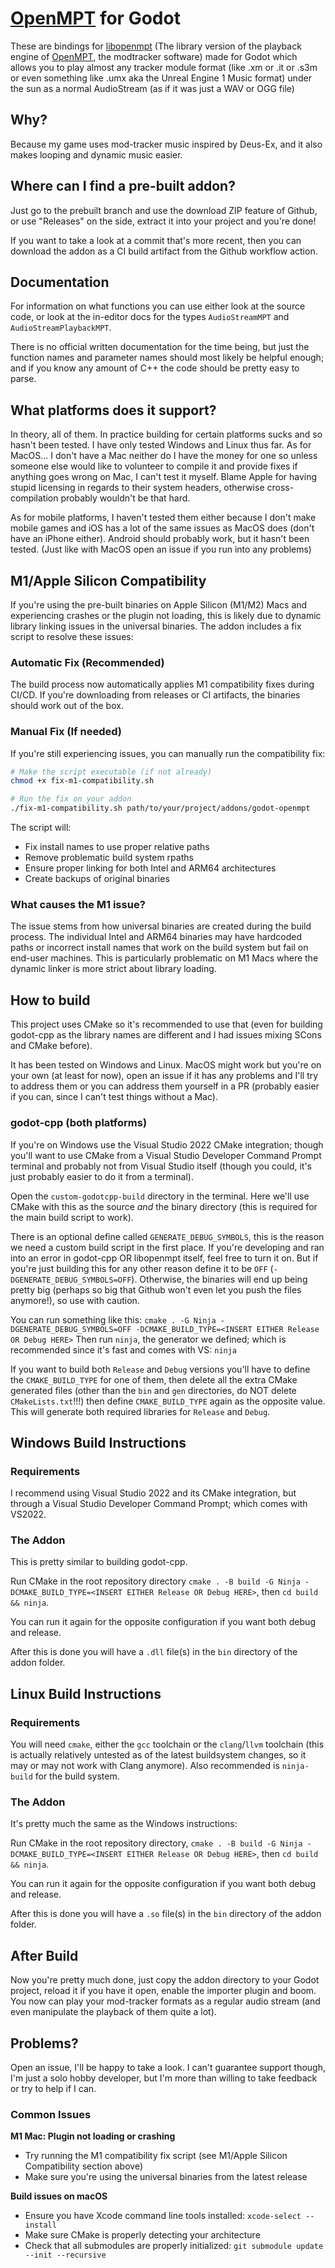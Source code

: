 # [OpenMPT](https://openmpt.org) for Godot

These are bindings for [libopenmpt](https://github.com/OpenMPT/openmpt/tree/master/libopenmpt) (The library version of the playback engine of [OpenMPT](https://openmpt.org), the modtracker software) made for Godot which allows you to play almost any tracker module format (like .xm or .it or .s3m or even something like .umx aka the Unreal Engine 1 Music format) under the sun as a normal AudioStream (as if it was just a WAV or OGG file)

## Why?

Because my game uses mod-tracker music inspired by Deus-Ex, and it also makes looping and dynamic music easier.

## Where can I find a pre-built addon?

Just go to the prebuilt branch and use the download ZIP feature of Github, or use "Releases" on the side, extract it into your project and you're done!

If you want to take a look at a commit that's more recent, then you can download the addon as a CI build artifact from the Github workflow action.

## Documentation

For information on what functions you can use either look at the source code, or look at the in-editor docs for the types `AudioStreamMPT` and `AudioStreamPlaybackMPT`.

There is no official written documentation for the time being, but just the function names and parameter names should most likely be helpful enough; and if you know any amount of C++ the code should be pretty easy to parse.

## What platforms does it support?

In theory, all of them. In practice building for certain platforms sucks and so hasn't been tested. I have only tested Windows and Linux thus far. As for MacOS... I don't have a Mac neither do I have the money for one so unless someone else would like to volunteer to compile it and provide fixes if anything goes wrong on Mac, I can't test it myself. Blame Apple for having stupid licensing in regards to their system headers, otherwise cross-compilation probably wouldn't be that hard.

As for mobile platforms, I haven't tested them either because I don't make mobile games and iOS has a lot of the same issues as MacOS does (don't have an iPhone either). Android should probably work, but it hasn't been tested. (Just like with MacOS open an issue if you run into any problems)

## M1/Apple Silicon Compatibility

If you're using the pre-built binaries on Apple Silicon (M1/M2) Macs and experiencing crashes or the plugin not loading, this is likely due to dynamic library linking issues in the universal binaries. The addon includes a fix script to resolve these issues:

### Automatic Fix (Recommended)

The build process now automatically applies M1 compatibility fixes during CI/CD. If you're downloading from releases or CI artifacts, the binaries should work out of the box.

### Manual Fix (If needed)

If you're still experiencing issues, you can manually run the compatibility fix:

```bash
# Make the script executable (if not already)
chmod +x fix-m1-compatibility.sh

# Run the fix on your addon
./fix-m1-compatibility.sh path/to/your/project/addons/godot-openmpt
```

The script will:
- Fix install names to use proper relative paths
- Remove problematic build system rpaths
- Ensure proper linking for both Intel and ARM64 architectures
- Create backups of original binaries

### What causes the M1 issue?

The issue stems from how universal binaries are created during the build process. The individual Intel and ARM64 binaries may have hardcoded paths or incorrect install names that work on the build system but fail on end-user machines. This is particularly problematic on M1 Macs where the dynamic linker is more strict about library loading.

## How to build

This project uses CMake so it's recommended to use that (even for building godot-cpp as the library names are different and I had issues mixing SCons and CMake before).

It has been tested on Windows and Linux. MacOS might work but you're on your own (at least for now), open an issue if it has any problems and I'll try to address them or you can address them yourself in a PR (probably easier if you can, since I can't test things without a Mac).

### godot-cpp (both platforms)

If you're on Windows use the Visual Studio 2022 CMake integration; though you'll want to use CMake from a Visual Studio Developer Command Prompt terminal and probably not from Visual Studio itself (though you could, it's just probably easier to do it from a terminal).

Open the `custom-godotcpp-build` directory in the terminal. Here we'll use CMake with this as the source *and* the binary directory (this is required for the main build script to work).

There is an optional define called `GENERATE_DEBUG_SYMBOLS`, this is the reason we need a custom build script in the first place.
If you're developing and ran into an error in godot-cpp OR libopenmpt itself, feel free to turn it on. But if you're just building this for any other reason define it to be `OFF` (`-DGENERATE_DEBUG_SYMBOLS=OFF`).
Otherwise, the binaries will end up being pretty big (perhaps so big that Github won't even let you push the files anymore!), so use with caution.

You can run something like this: ``cmake . -G Ninja -DGENERATE_DEBUG_SYMBOLS=OFF -DCMAKE_BUILD_TYPE=<INSERT EITHER Release OR Debug HERE>``
Then run `ninja`, the generator we defined; which is recommended since it's fast and comes with VS:
``ninja``

If you want to build both `Release` and `Debug` versions you'll have to define the `CMAKE_BUILD_TYPE` for one of them, then delete all the extra CMake generated files (other than the `bin` and `gen` directories, do NOT delete `CMakeLists.txt`!!!)
then define `CMAKE_BUILD_TYPE` again as the opposite value. This will generate both required libraries for `Release` and `Debug`.

## Windows Build Instructions

### Requirements

I recommend using Visual Studio 2022 and its CMake integration, but through a Visual Studio Developer Command Prompt; which comes with VS2022.

### The Addon

This is pretty similar to building godot-cpp.

Run CMake in the root repository directory `cmake . -B build -G Ninja -DCMAKE_BUILD_TYPE=<INSERT EITHER Release OR Debug HERE>`,
then `cd build && ninja`.

You can run it again for the opposite configuration if you want both debug and release.

After this is done you will have a `.dll` file(s) in the `bin` directory of the addon folder.

## Linux Build Instructions

### Requirements

You will need `cmake`, either the `gcc` toolchain or the `clang`/`llvm` toolchain (this is actually relatively untested as of the latest buildsystem changes, so it may or may not work with Clang anymore).
Also recommended is `ninja-build` for the build system.

### The Addon

It's pretty much the same as the Windows instructions:

Run CMake in the root repository directory, `cmake . -B build -G Ninja -DCMAKE_BUILD_TYPE=<INSERT EITHER Release OR Debug HERE>`,
then `cd build && ninja`.

You can run it again for the opposite configuration if you want both debug and release.

After this is done you will have a `.so` file(s) in the `bin` directory of the addon folder.

## After Build

Now you're pretty much done, just copy the addon directory to your Godot project, reload it if you have it open, enable the importer plugin and boom.
You now can play your mod-tracker formats as a regular audio stream (and even manipulate the playback of them quite a lot).

## Problems?

Open an issue, I'll be happy to take a look. I can't guarantee support though, I'm just a solo hobby developer, but I'm more than willing to take feedback or try to help if I can.

### Common Issues

**M1 Mac: Plugin not loading or crashing**
- Try running the M1 compatibility fix script (see M1/Apple Silicon Compatibility section above)
- Make sure you're using the universal binaries from the latest release

**Build issues on macOS**
- Ensure you have Xcode command line tools installed: `xcode-select --install`
- Make sure CMake is properly detecting your architecture
- Check that all submodules are properly initialized: `git submodule update --init --recursive`

